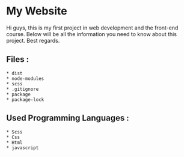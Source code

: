 # My Website
Hi guys, this is my first project in web development and the front-end course. Below will be all the information you need to know about this project. Best regards.

## Files :
```
* dist
* node-modules
* scss
* .gitignore
* package
* package-lock
```


## Used Programming Languages :
```
* Scss
* Css
* Html
* javascript
```

